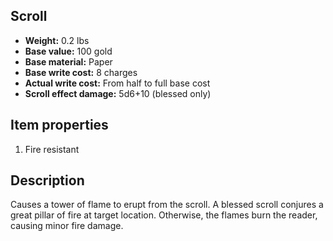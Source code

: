## Scroll

- **Weight:** 0.2 lbs
- **Base value:** 100 gold
- **Base material:** Paper
- **Base write cost:** 8 charges
- **Actual write cost:** From half to full base cost
- **Scroll effect damage:** 5d6+10 (blessed only)

## Item properties

1. Fire resistant

## Description

Causes a tower of flame to erupt from the scroll.
A blessed scroll conjures a great pillar of fire at target location.
Otherwise, the flames burn the reader, causing minor fire damage.
